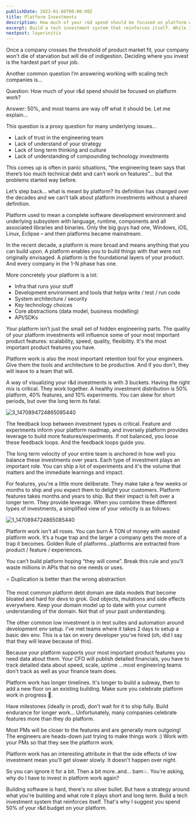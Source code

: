 ```yaml
---
publishDate: 2023-01-08T00:00:00Z
title: Platform Investments
description: How much of your r&d spend should be focused on platform work?
excerpt: Build a tech investment system that reinforces itself. While it's controversial, I suggest you spend 50% of your r&d budget on your platform.
nextpost: layerinitis
---
```


Once a company crosses the threshold of product market fit, your company won't die of starvation but will die of indigestion. Deciding where you invest is the hardest part of your job.

Another common question I’m answering working with scaling tech companies is…

Question: How much of your r&d spend should be focused on platform work?

Answer: 50%, and most teams are way off what it should be. Let me explain...

This question is a proxy question for many underlying issues…

- Lack of trust in the engineering team
- Lack of understand of your strategy
- Lack of long term thinking and culture
- Lack of understanding of compounding technology investments

This comes up is often in panic situations, “the engineering team says that there’s too much technical debt and can’t work on features”… but the problems started way before.

Let’s step back… what is meant by platform? Its definition has changed over the decades and we can’t talk about platform investments without a shared definition.

Platform used to mean a complete software development environment and underlying subsystem with language, runtime, components and all associated libraries and binaries. Only the big guys had one, Windows, iOS, Linux, Eclipse – and then platforms became mainstream.

In the recent decade, a platform is more broad and means anything that you can build upon. A platform enables you to build things with that were not originally envisaged. A platform is the foundational layers of your product. And every company in the 1-N phase has one.

More concretely your platform is a lot:

- Infra that runs your stuff
- Development environment and tools that helps write / test / run code
- System architecture / security
- Key technology choices
- Core abstractions (data model, business modelling)
- API/SDKs

Your platform isn’t just the small set of hidden engineering parts. The quality of your platform investments will influence some of your most important product features: scalability, speed, quality, flexibility. It's the most important product features you have.

Platform work is also the most important retention tool for your engineers. Give them the tools and architecture to be productive. And if you don't, they will leave to a team that will.

A way of visualizing your r&d investments is with 3 buckets. Having the right mix is critical. They work together. A healthy investment distribution is 50% platform, 40% features, and 10% experiments. You can skew for short periods, but over the long term its fatal.

![3_1470894724865085440](/images/platform-investments/exp-fea-plat.png)

The feedback loop between investment types is critical. Feature and experiments inform your platform roadmap, and inversely platform provides leverage to build more features/experiments. If not balanced, you loose these feedback loops. And the feedback loops guide you.

The long term velocity of your entire team is anchored in how well you balance these investments over years. Each type of investment plays an important role. You can ship a lot of experiments and it's the volume that matters and the immediate learnings and impact.

For features, you're a little more deliberate. They make take a few weeks or months to ship and you expect them to delight your customers. Platform features takes months and years to ship. But their impact is felt over a longer term. They provide leverage. When you combine these different types of investments, a simplified view of your velocity is as follows:

![1_1470894724865085440](/images/platform-investments/rnd-velocity.png)

Platform work isn't all roses. You can burn A TON of money with wasted platform work. It’s a huge trap and the larger a company gets the more of a trap it becomes. Golden Rule of platforms...platforms are extracted from product / feature / experiences.

You can’t build platform hoping “they will come”. Break this rule and you’ll waste millions in APIs that no one needs or uses.

⭐️ Duplication is better than the wrong abstraction

The most common platform debt domain are data models that become bloated and hard for devs to grok. God objects, mutations and side effects everywhere. Keep your domain model up to date with your current understanding of the domain. Not that of your past understanding.

The other common low investment is in test suites and automation around development env setup. I've met teams where it takes 2 days to setup a basic dev env. This is a tax on every developer you've hired (oh, did I say that they will leave because of this).

Because your platform supports your most important product features you need data about them. Your CFO will publish detailed financials, you have to track detailed data about speed, scale, uptime ...most engineering teams don't track as well as your finance team does.

Platform work has longer timelines. It's longer to build a subway, then to add a new floor on an existing building. Make sure you celebrate platform work in progress 🎉.

Have milestones (ideally in prod), don't wait for it to ship fully. Build endurance for longer work... Unfortunately, many companies celebrate features more than they do platform.

Most PMs will be closer to the features and are generally more outgoing! The engineers are heads-down just trying to make things work :) Work with your PMs so that they see the platform work.

Platform work has an interesting attribute in that the side effects of low investment mean you'll get slower slowly. It doesn't happen over night.

So you can ignore it for a bit. Then a bit more..and... bam💥. You're asking, why do I have to invest in platform work again?

Building software is hard, there's no silver bullet. But have a strategy around what you're building and what role it plays short and long term. Build a tech investment system that reinforces itself. That's why I suggest you spend 50% of your r&d budget on your platform.
